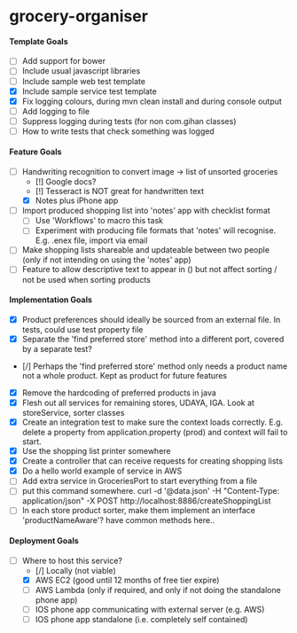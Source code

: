 # grocery-organiser

#### Template Goals
- [ ] Add support for bower
- [ ] Include usual javascript libraries
- [ ] Include sample web test template
- [x] Include sample service test template
- [x] Fix logging colours, during mvn clean install and during console output
- [ ] Add logging to file
- [ ] Suppress logging during tests (for non com.gihan classes)
- [ ] How to write tests that check something was logged

#### Feature Goals
- [ ] Handwriting recognition to convert image -> list of unsorted groceries
    - [!] Google docs?
    - [!] Tesseract is NOT great for handwritten text
    - [x] Notes plus iPhone app
- [ ] Import produced shopping list into 'notes' app with checklist format
    - [ ] Use 'Workflows' to macro this task
    - [ ] Experiment with producing file formats that 'notes' will recognise. E.g. .enex file, import via email
- [ ] Make shopping lists shareable and updateable between two people (only if not intending on using the 'notes' app)
- [ ] Feature to allow descriptive text to appear in () but not affect sorting / not be used when sorting products

#### Implementation Goals
- [x] Product preferences should ideally be sourced from an external file. In tests, could use test property file
- [x] Separate the 'find preferred store' method into a different port, covered by a separate test?
- [/] Perhaps the 'find preferred store' method only needs a product name not a whole product. Kept as product for future features
- [x] Remove the hardcoding of preferred products in java
- [x] Flesh out all services for remaining stores, UDAYA, IGA. Look at storeService, sorter classes
- [x] Create an integration test to make sure the context loads correctly. E.g. delete a property from application.property (prod) and context will fail to start.
- [x] Use the shopping list printer somewhere
- [x] Create a controller that can receive requests for creating shopping lists
- [x] Do a hello world example of service in AWS
- [ ] Add extra service in GroceriesPort to start everything from a file
- [ ] put this command somewhere. curl -d '@data.json' -H "Content-Type: application/json" -X POST http://localhost:8886/createShoppingList
- [ ] In each store product sorter, make them implement an interface 'productNameAware'? have common methods here..

#### Deployment Goals
- [ ] Where to host this service?
    - [/] Locally (not viable)
    - [x] AWS EC2 (good until 12 months of free tier expire)
    - [ ] AWS Lambda (only if required, and only if not doing the standalone phone app)
    - [ ] IOS phone app communicating with external server (e.g. AWS)
    - [ ] IOS phone app standalone (i.e. completely self contained)
